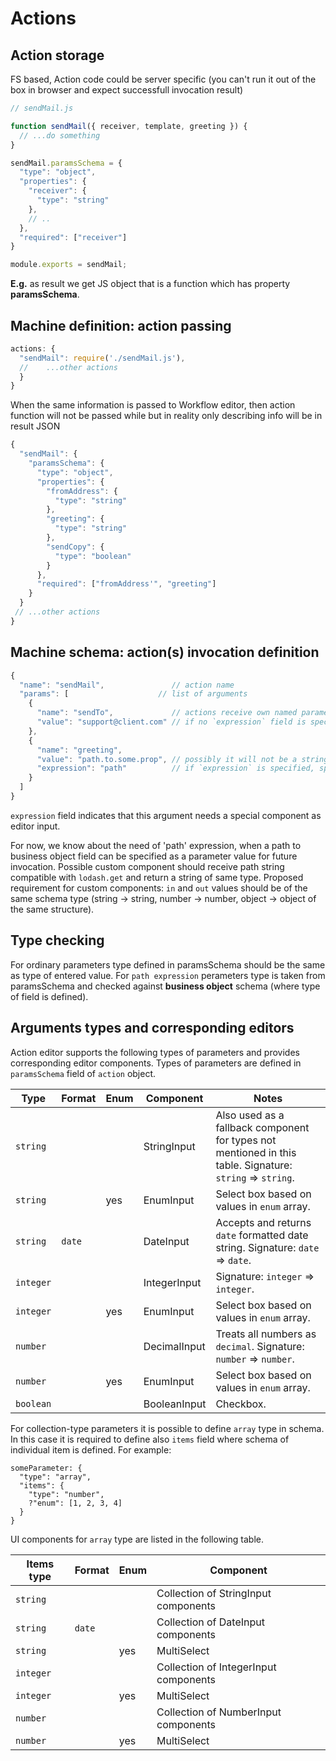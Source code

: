 Actions
========

Action storage
--------------
FS based, Action code could be server specific
(you can't run it out of the box in browser and expect successfull invocation result)

```javascript
// sendMail.js

function sendMail({ receiver, template, greeting }) {
  // ...do something
}

sendMail.paramsSchema = {
  "type": "object",
  "properties": {
    "receiver": {
      "type": "string"
    },
    // ..
  },
  "required": ["receiver"]
}

module.exports = sendMail;
```

**E.g.** as result we get JS object that is a function which has property __paramsSchema__.

Machine definition: action passing
----------------------------------

```javascript
actions: {
  "sendMail": require('./sendMail.js'),
  //    ...other actions
  }
}
```

When the same information is passed to Workflow editor, then action function will not be passed while but in reality only describing info will be in result JSON
```javascript
{
  "sendMail": {
    "paramsSchema": {
      "type": "object",
      "properties": {
        "fromAddress": {
          "type": "string"
        },
        "greeting": {
          "type": "string"
        },
        "sendCopy": {
          "type": "boolean"
        }
      },
      "required": ["fromAddress'", "greeting"]
    }
  }
 // ...other actions
}
```

Machine schema: action(s) invocation definition
----------------------------------------------

```javascript
{
  "name": "sendMail",               // action name
  "params": [                    // list of arguments
    {
      "name": "sendTo",             // actions receive own named parameters along with implicit ones (object, from, to, event, context...)
      "value": "support@client.com" // if no `expression` field is specified, `value` is directly mapped to value passed to editor
    },
    {
      "name": "greeting",
      "value": "path.to.some.prop", // possibly it will not be a string but object (?), will see later
      "expression": "path"          // if `expression` is specified, special rules are applied to value (see below); later
    }
  ]
}
```

`expression` field indicates that this argument needs a special component as editor input.

For now, we know about the need of 'path' expression, when a path to business object field can be specified as a parameter value for future invocation. Possible custom component should receive path string compatible with `lodash.get` and return a string of same type.
Proposed requirement for custom components: `in` and `out` values should be of the same schema type (string -> string, number -> number, object -> object of the same structure).


Type checking
--------------
For ordinary parameters type defined in paramsSchema should be the same as type of entered value.
For `path expression` perameters type is taken from paramsSchema and checked against **business object** schema (where type of field is defined).


Arguments types and corresponding editors
--------------
Action editor supports the following types of parameters and provides corresponding editor components. Types of parameters are defined in `paramsSchema` field of `action` object.

| Type        | Format | Enum | Component | Notes  |
| ------------- | --------- | ------- | --------- | ----- |
| `string`      |  |  | StringInput | Also used as a fallback component for types not mentioned in this table. Signature: `string` => `string`. |
| `string` |  | yes | EnumInput | Select box based on values in `enum` array. |
| `string` | `date` |  | DateInput | Accepts and returns `date` formatted date string. Signature: `date` => `date`.|
| `integer`      |  |  | IntegerInput | Signature: `integer` => `integer`. |
| `integer` |  | yes | EnumInput | Select box based on values in `enum` array. |
| `number` |  |  | DecimalInput | Treats all numbers as `decimal`. Signature: `number` => `number`. |
| `number` |  | yes | EnumInput | Select box based on values in `enum` array. |
| `boolean` |  |  | BooleanInput | Checkbox. |

For collection-type parameters it is possible to define `array` type in schema. In this case it is required to define also `items` field where schema of individual item is defined. For example:

```
someParameter: {
  "type": "array",
  "items": {
    "type": "number",
    ?"enum": [1, 2, 3, 4]
  }
}
```

UI components for `array` type are listed in the following table.

| Items type | Format | Enum | Component |
| ------------- | --------- | --------- | ------- |
| `string` |  |  | Collection of StringInput components |
| `string` | `date` |  | Collection of DateInput components |
| `string` |  | yes | MultiSelect |
| `integer` |  |   | Collection of IntegerInput components |
| `integer` |  |  yes | MultiSelect |
| `number` |  |  | Collection of NumberInput components |
| `number` |  | yes | MultiSelect |


